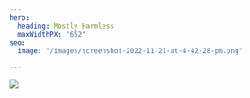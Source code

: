 ```yaml
---
hero:
  heading: Mostly Harmless
  maxWidthPX: "652"
seo:
  image: "/images/screenshot-2022-11-21-at-4-42-28-pm.png"

---
```

![](/images/screenshot-2022-11-21-at-4-42-28-pm.png)